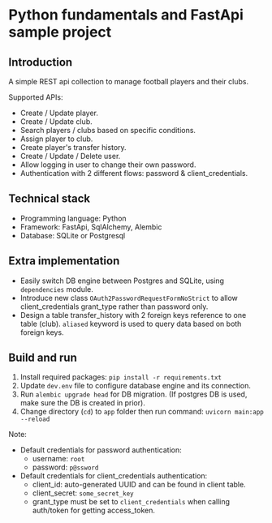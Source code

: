 # Python fundamentals and FastApi sample project

## Introduction

A simple REST api collection to manage football players and their clubs.

Supported APIs:

- Create / Update player.
- Create / Update club.
- Search players / clubs based on specific conditions.
- Assign player to club.
- Create player's transfer history.
- Create / Update / Delete user.
- Allow logging in user to change their own password.
- Authentication with 2 different flows: password & client_credentials.

## Technical stack

- Programming language: Python
- Framework: FastApi, SqlAlchemy, Alembic
- Database: SQLite or Postgresql

## Extra implementation

- Easily switch DB engine between Postgres and SQLite, using `dependencies` module.
- Introduce new class `OAuth2PasswordRequestFormNoStrict` to allow client_credentials grant_type rather than password only.
- Design a table transfer_history with 2 foreign keys reference to one table (club). `aliased` keyword is used to query data based on both foreign keys.

## Build and run

1. Install required packages: `pip install -r requirements.txt`
2. Update `dev.env` file to configure database engine and its connection.
3. Run `alembic upgrade head` for DB migration. (If postgres DB is used, make sure the DB is created in prior).
4. Change directory (`cd`) to `app` folder then run command: `uvicorn main:app --reload`

Note:

- Default credentials for password authentication:
  - username: `root`
  - password: `p@ssword`
- Default credentials for client_credentials authentication:
  - client_id: auto-generated UUID and can be found in client table.
  - client_secret: `some_secret_key`
  - grant_type must be set to `client_credentials` when calling auth/token for getting access_token.
